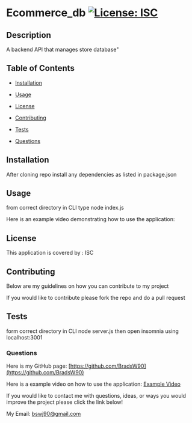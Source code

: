# Ecommerce_db [![License: ISC](https://img.shields.io/badge/License-ISC-blue.svg)](https://opensource.org/licenses/ISC)

  ## Description

  A backend API that manages store database"

  ## Table of Contents

  - [Installation](#Installation)

  - [Usage](#Usage)

  - [License](#License)

  - [Contributing](#Contributing)

  - [Tests](#Tests)

  - [Questions](#Questions)

  ## Installation

  After cloning repo install any dependencies as listed in package.json

  ## Usage

  from correct directory in CLI type node index.js

  Here is an example video demonstrating how to use the application: 

  ## License

  This application is covered by : ISC

  ## Contributing

  Below are my guidelines on how you can contribute to my project

  If you would like to contribute please fork the repo and do a pull request

  ## Tests

  form correct directory in CLI node server.js then open insomnia using localhost:3001

  ### Questions

  Here is my GitHub page: [https://github.com/BradsW90](https://github.com/BradsW90)

  Here is a example video on how to use the application: [Example Video](https://drive.google.com/file/d/1REgRcXcf-M6LlFhDi4rZ3YQVXTNDCBQN/view)

  If you would like to contact me with questions, ideas, or ways you would improve the project please click the link below!

  My Email: [bswj90@gmail.com](mailto:bswj90@gmail.com)
  
  

